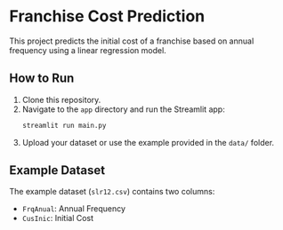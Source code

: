 # Franchise Cost Prediction

This project predicts the initial cost of a franchise based on annual frequency using a linear regression model.

## How to Run
1. Clone this repository.
2. Navigate to the `app` directory and run the Streamlit app:
    ```bash
    streamlit run main.py
    ```
3. Upload your dataset or use the example provided in the `data/` folder.

## Example Dataset
The example dataset (`slr12.csv`) contains two columns:
- `FrqAnual`: Annual Frequency
- `CusInic`: Initial Cost
